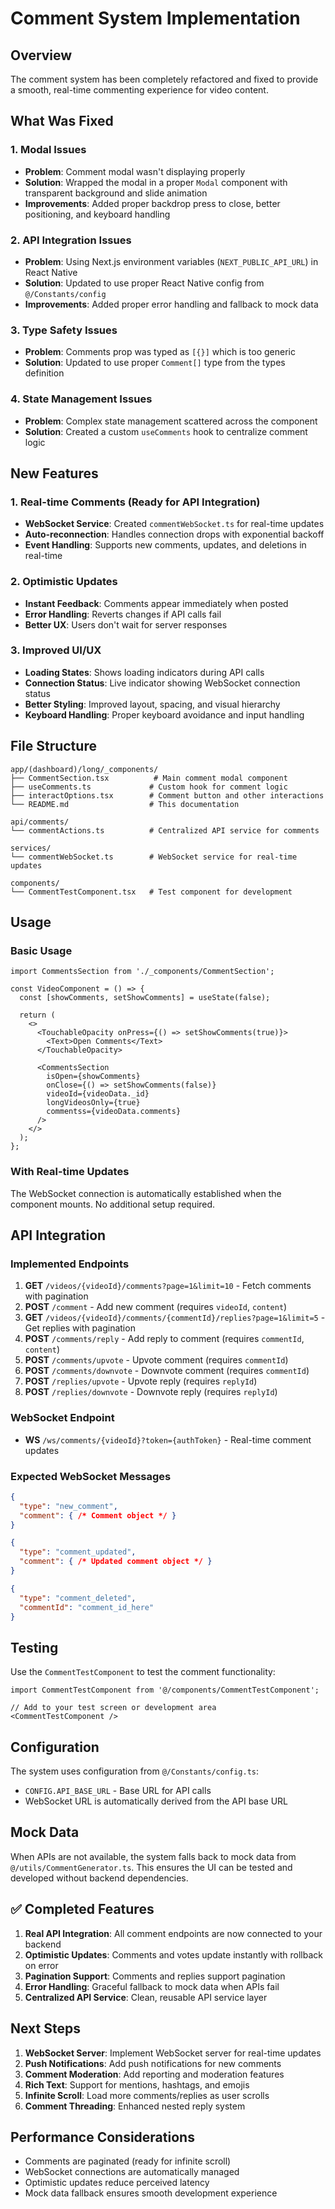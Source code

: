 # Comment System Implementation

## Overview
The comment system has been completely refactored and fixed to provide a smooth, real-time commenting experience for video content.

## What Was Fixed

### 1. Modal Issues
- **Problem**: Comment modal wasn't displaying properly
- **Solution**: Wrapped the modal in a proper `Modal` component with transparent background and slide animation
- **Improvements**: Added proper backdrop press to close, better positioning, and keyboard handling

### 2. API Integration Issues
- **Problem**: Using Next.js environment variables (`NEXT_PUBLIC_API_URL`) in React Native
- **Solution**: Updated to use proper React Native config from `@/Constants/config`
- **Improvements**: Added proper error handling and fallback to mock data

### 3. Type Safety Issues
- **Problem**: Comments prop was typed as `[{}]` which is too generic
- **Solution**: Updated to use proper `Comment[]` type from the types definition

### 4. State Management Issues
- **Problem**: Complex state management scattered across the component
- **Solution**: Created a custom `useComments` hook to centralize comment logic

## New Features

### 1. Real-time Comments (Ready for API Integration)
- **WebSocket Service**: Created `commentWebSocket.ts` for real-time updates
- **Auto-reconnection**: Handles connection drops with exponential backoff
- **Event Handling**: Supports new comments, updates, and deletions in real-time

### 2. Optimistic Updates
- **Instant Feedback**: Comments appear immediately when posted
- **Error Handling**: Reverts changes if API calls fail
- **Better UX**: Users don't wait for server responses

### 3. Improved UI/UX
- **Loading States**: Shows loading indicators during API calls
- **Connection Status**: Live indicator showing WebSocket connection status
- **Better Styling**: Improved layout, spacing, and visual hierarchy
- **Keyboard Handling**: Proper keyboard avoidance and input handling

## File Structure

```
app/(dashboard)/long/_components/
├── CommentSection.tsx          # Main comment modal component
├── useComments.ts             # Custom hook for comment logic
├── interactOptions.tsx        # Comment button and other interactions
└── README.md                  # This documentation

api/comments/
└── commentActions.ts          # Centralized API service for comments

services/
└── commentWebSocket.ts        # WebSocket service for real-time updates

components/
└── CommentTestComponent.tsx   # Test component for development
```

## Usage

### Basic Usage
```tsx
import CommentsSection from './_components/CommentSection';

const VideoComponent = () => {
  const [showComments, setShowComments] = useState(false);

  return (
    <>
      <TouchableOpacity onPress={() => setShowComments(true)}>
        <Text>Open Comments</Text>
      </TouchableOpacity>

      <CommentsSection
        isOpen={showComments}
        onClose={() => setShowComments(false)}
        videoId={videoData._id}
        longVideosOnly={true}
        commentss={videoData.comments}
      />
    </>
  );
};
```

### With Real-time Updates
The WebSocket connection is automatically established when the component mounts. No additional setup required.

## API Integration

### Implemented Endpoints
1. **GET** `/videos/{videoId}/comments?page=1&limit=10` - Fetch comments with pagination
2. **POST** `/comment` - Add new comment (requires `videoId`, `content`)
3. **GET** `/videos/{videoId}/comments/{commentId}/replies?page=1&limit=5` - Get replies with pagination
4. **POST** `/comments/reply` - Add reply to comment (requires `commentId`, `content`)
5. **POST** `/comments/upvote` - Upvote comment (requires `commentId`)
6. **POST** `/comments/downvote` - Downvote comment (requires `commentId`)
7. **POST** `/replies/upvote` - Upvote reply (requires `replyId`)
8. **POST** `/replies/downvote` - Downvote reply (requires `replyId`)

### WebSocket Endpoint
- **WS** `/ws/comments/{videoId}?token={authToken}` - Real-time comment updates

### Expected WebSocket Messages
```json
{
  "type": "new_comment",
  "comment": { /* Comment object */ }
}

{
  "type": "comment_updated", 
  "comment": { /* Updated comment object */ }
}

{
  "type": "comment_deleted",
  "commentId": "comment_id_here"
}
```

## Testing

Use the `CommentTestComponent` to test the comment functionality:

```tsx
import CommentTestComponent from '@/components/CommentTestComponent';

// Add to your test screen or development area
<CommentTestComponent />
```

## Configuration

The system uses configuration from `@/Constants/config.ts`:
- `CONFIG.API_BASE_URL` - Base URL for API calls
- WebSocket URL is automatically derived from the API base URL

## Mock Data

When APIs are not available, the system falls back to mock data from `@/utils/CommentGenerator.ts`. This ensures the UI can be tested and developed without backend dependencies.

## ✅ Completed Features

1. **Real API Integration**: All comment endpoints are now connected to your backend
2. **Optimistic Updates**: Comments and votes update instantly with rollback on error
3. **Pagination Support**: Comments and replies support pagination
4. **Error Handling**: Graceful fallback to mock data when APIs fail
5. **Centralized API Service**: Clean, reusable API service layer

## Next Steps

1. **WebSocket Server**: Implement WebSocket server for real-time updates
2. **Push Notifications**: Add push notifications for new comments
3. **Comment Moderation**: Add reporting and moderation features
4. **Rich Text**: Support for mentions, hashtags, and emojis
5. **Infinite Scroll**: Load more comments/replies as user scrolls
6. **Comment Threading**: Enhanced nested reply system

## Performance Considerations

- Comments are paginated (ready for infinite scroll)
- WebSocket connections are automatically managed
- Optimistic updates reduce perceived latency
- Mock data fallback ensures smooth development experience
